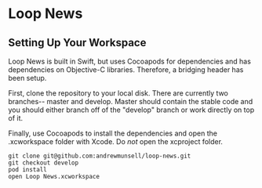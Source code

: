 # Loop News

## Setting Up Your Workspace

Loop News is built in Swift, but uses Cocoapods for dependencies and has dependencies on Objective-C libraries. Therefore, a bridging header has been setup.

First, clone the repository to your local disk. There are currently two branches-- master and develop. Master should contain the stable code and you should either branch off of the "develop" branch or work directly on top of it.

Finally, use Cocoapods to install the dependencies and open the .xcworkspace folder with Xcode. Do *not* open the xcproject folder.

```
git clone git@github.com:andrewmunsell/loop-news.git
git checkout develop
pod install
open Loop News.xcworkspace
```
